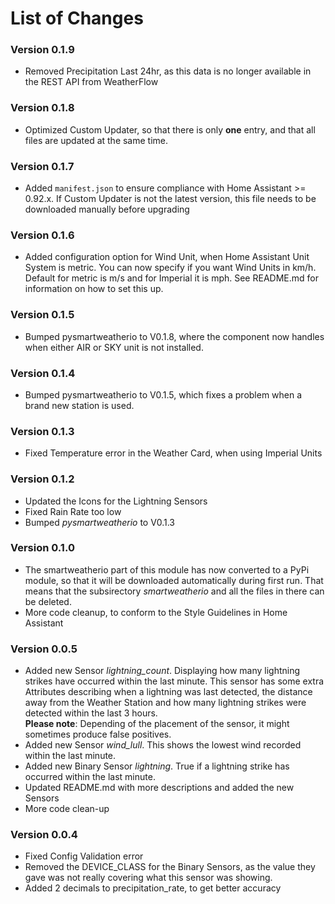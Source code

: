 # List of Changes

### Version 0.1.9
* Removed Precipitation Last 24hr, as this data is no longer available in the REST API from WeatherFlow

### Version 0.1.8
* Optimized Custom Updater, so that there is only **one** entry, and that all files are updated at the same time.

### Version 0.1.7
* Added `manifest.json` to ensure compliance with Home Assistant >= 0.92.x. If Custom Updater is not the latest version, this file needs to be downloaded manually before upgrading

### Version 0.1.6
* Added configuration option for Wind Unit, when Home Assistant Unit System is metric. You can now specify if you want Wind Units in km/h. Default for metric is m/s and for Imperial it is mph. See README.md for information on how to set this up.

### Version 0.1.5
* Bumped pysmartweatherio to V0.1.8, where the component now handles when either AIR or SKY unit is not installed.

### Version 0.1.4
* Bumped pysmartweatherio to V0.1.5, which fixes a problem when a brand new station is used.

### Version 0.1.3
* Fixed Temperature error in the Weather Card, when using Imperial Units

### Version 0.1.2
* Updated the Icons for the Lightning Sensors
* Fixed Rain Rate too low
* Bumped *pysmartweatherio* to V0.1.3

### Version 0.1.0
* The smartweatherio part of this module has now converted to a PyPi module, so that it will be downloaded automatically during first run. That means that the subsirectory *smartweatherio* and all the files in there can be deleted.
* More code cleanup, to conform to the Style Guidelines in Home Assistant

### Version 0.0.5
* Added new Sensor *lightning_count*. Displaying how many lightning strikes have occurred within the last minute. This sensor has some extra Attributes describing when a lightning was last detected, the distance away from the Weather Station and how many lightning strikes were detected within the last 3 hours.<br>
**Please note**: Depending of the placement of the sensor, it might sometimes produce false positives.
* Added new Sensor *wind_lull*. This shows the lowest wind recorded within the last minute.
* Added new Binary Sensor *lightning*. True if a lightning strike has occurred within the last minute.
* Updated README.md with more descriptions and added the new Sensors
* More code clean-up

### Version 0.0.4
* Fixed Config Validation error
* Removed the DEVICE_CLASS for the Binary Sensors, as the value they gave was not really covering what this sensor was showing.
* Added 2 decimals to precipitation_rate, to get better accuracy
